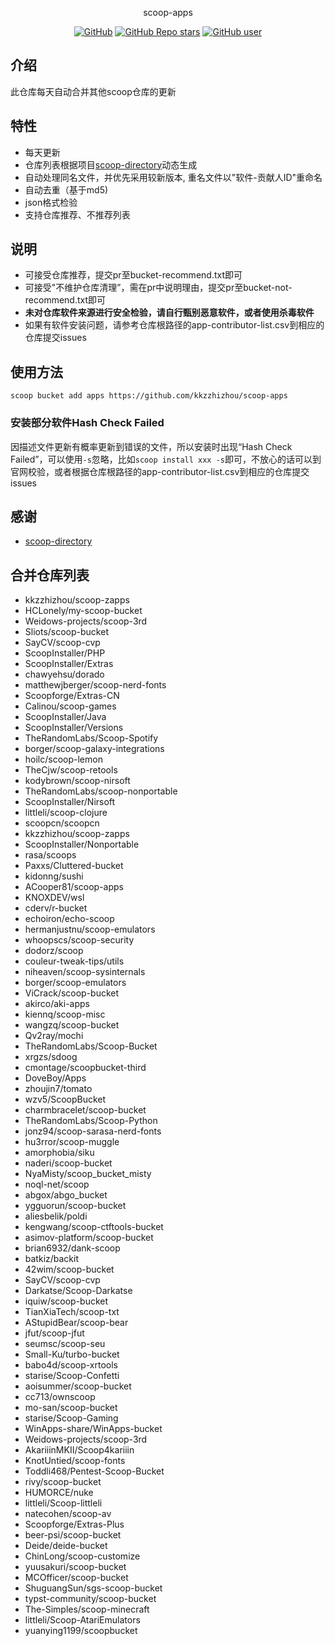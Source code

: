 <p align="center">
  scoop-apps
</p>
<p align="center">
  <a href="https://github.com/kkzzhizhou/scoop-apps"><img alt="GitHub" src="https://img.shields.io/badge/Readme--Style-standard--repository-brightgreen?style=flat-square&color=f83500"/></a>
  <a href="https://github.com/kkzzhizhou/scoop-apps"><img alt="GitHub Repo stars" src="https://img.shields.io/github/stars/kkzzhizhou/scoop-apps?style=flat-square"/></a>
  <a href="https://github.com/kkzzhizhou"><img alt="GitHub user" src="https://img.shields.io/badge/author-kkzzhizhou-brightgreen?style=flat-square"/></a>
</p>


## 介绍

此仓库每天自动合并其他scoop仓库的更新

## 特性

- 每天更新
- 仓库列表根据项目[scoop-directory](https://github.com/rasa/scoop-directory)动态生成
- 自动处理同名文件，并优先采用较新版本, 重名文件以"软件-贡献人ID"重命名
- 自动去重（基于md5)
- json格式检验
- 支持仓库推荐、不推荐列表

## 说明

- 可接受仓库推荐，提交pr至bucket-recommend.txt即可
- 可接受"不维护仓库清理”，需在pr中说明理由，提交pr至bucket-not-recommend.txt即可
- **未对仓库软件来源进行安全检验，请自行甄别恶意软件，或者使用杀毒软件**
- 如果有软件安装问题，请参考仓库根路径的app-contributor-list.csv到相应的仓库提交issues

## 使用方法

```
scoop bucket add apps https://github.com/kkzzhizhou/scoop-apps
```

### 安装部分软件Hash Check Failed



因描述文件更新有概率更新到错误的文件，所以安装时出现“Hash Check Failed”，可以使用`-s`忽略，比如`scoop install xxx -s`即可，不放心的话可以到官网校验，或者根据仓库根路径的app-contributor-list.csv到相应的仓库提交issues

## 感谢

- [scoop-directory](https://github.com/rasa/scoop-directory)

## 合并仓库列表

- kkzzhizhou/scoop-zapps
- HCLonely/my-scoop-bucket
- Weidows-projects/scoop-3rd
- Sliots/scoop-bucket
- SayCV/scoop-cvp
- ScoopInstaller/PHP
- ScoopInstaller/Extras
- chawyehsu/dorado
- matthewjberger/scoop-nerd-fonts
- Scoopforge/Extras-CN
- Calinou/scoop-games
- ScoopInstaller/Java
- ScoopInstaller/Versions
- TheRandomLabs/Scoop-Spotify
- borger/scoop-galaxy-integrations
- hoilc/scoop-lemon
- TheCjw/scoop-retools
- kodybrown/scoop-nirsoft
- TheRandomLabs/scoop-nonportable
- ScoopInstaller/Nirsoft
- littleli/scoop-clojure
- scoopcn/scoopcn
- kkzzhizhou/scoop-zapps
- ScoopInstaller/Nonportable
- rasa/scoops
- Paxxs/Cluttered-bucket
- kidonng/sushi
- ACooper81/scoop-apps
- KNOXDEV/wsl
- cderv/r-bucket
- echoiron/echo-scoop
- hermanjustnu/scoop-emulators
- whoopscs/scoop-security
- dodorz/scoop
- couleur-tweak-tips/utils
- niheaven/scoop-sysinternals
- borger/scoop-emulators
- ViCrack/scoop-bucket
- akirco/aki-apps
- kiennq/scoop-misc
- wangzq/scoop-bucket
- Qv2ray/mochi
- TheRandomLabs/Scoop-Bucket
- xrgzs/sdoog
- cmontage/scoopbucket-third
- DoveBoy/Apps
- zhoujin7/tomato
- wzv5/ScoopBucket
- charmbracelet/scoop-bucket
- TheRandomLabs/Scoop-Python
- jonz94/scoop-sarasa-nerd-fonts
- hu3rror/scoop-muggle
- amorphobia/siku
- naderi/scoop-bucket
- NyaMisty/scoop_bucket_misty
- noql-net/scoop
- abgox/abgo_bucket
- ygguorun/scoop-bucket
- aliesbelik/poldi
- kengwang/scoop-ctftools-bucket
- asimov-platform/scoop-bucket
- brian6932/dank-scoop
- batkiz/backit
- 42wim/scoop-bucket
- SayCV/scoop-cvp
- Darkatse/Scoop-Darkatse
- iquiw/scoop-bucket
- TianXiaTech/scoop-txt
- AStupidBear/scoop-bear
- jfut/scoop-jfut
- seumsc/scoop-seu
- Small-Ku/turbo-bucket
- babo4d/scoop-xrtools
- starise/Scoop-Confetti
- aoisummer/scoop-bucket
- cc713/ownscoop
- mo-san/scoop-bucket
- starise/Scoop-Gaming
- WinApps-share/WinApps-bucket
- Weidows-projects/scoop-3rd
- AkariiinMKII/Scoop4kariiin
- KnotUntied/scoop-fonts
- Toddli468/Pentest-Scoop-Bucket
- rivy/scoop-bucket
- HUMORCE/nuke
- littleli/Scoop-littleli
- natecohen/scoop-av
- Scoopforge/Extras-Plus
- beer-psi/scoop-bucket
- Deide/deide-bucket
- ChinLong/scoop-customize
- yuusakuri/scoop-bucket
- MCOfficer/scoop-bucket
- ShuguangSun/sgs-scoop-bucket
- typst-community/scoop-bucket
- The-Simples/scoop-minecraft
- littleli/Scoop-AtariEmulators
- yuanying1199/scoopbucket
